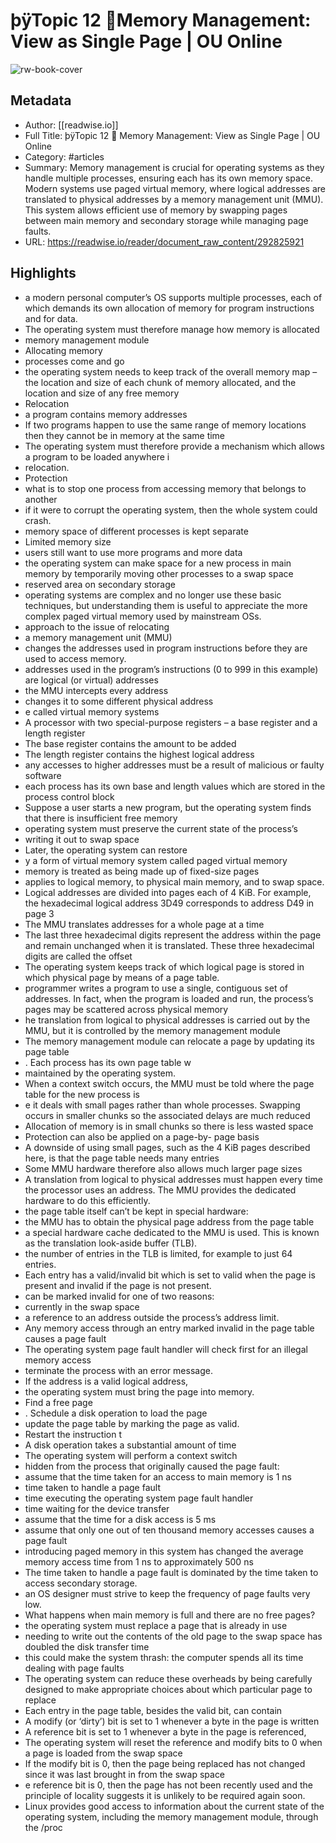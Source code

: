 # þÿTopic 12   Memory Management: View as Single Page | OU Online

![rw-book-cover](https://readwise-assets.s3.amazonaws.com/media/reader/parsed_document_assets/292825921/jSwuwvyfzhFA9YnCCkpSWBAxCDMdr1OX4TGQ3c7KLLM-cove_QTdXBkL.png)

## Metadata
- Author: [[readwise.io]]
- Full Title: þÿTopic 12   Memory Management: View as Single Page | OU Online
- Category: #articles
- Summary: Memory management is crucial for operating systems as they handle multiple processes, ensuring each has its own memory space. Modern systems use paged virtual memory, where logical addresses are translated to physical addresses by a memory management unit (MMU). This system allows efficient use of memory by swapping pages between main memory and secondary storage while managing page faults.
- URL: https://readwise.io/reader/document_raw_content/292825921

## Highlights
- a modern personal computer’s OS supports multiple processes, each of which demands its own allocation of memory for program instructions and for data.
- The operating system must therefore manage how memory is allocated
- memory management module
- Allocating memory
- processes come and go
- the operating system needs to keep track of the overall memory map – the location and size of each chunk of memory allocated, and the location and size of any free memory
- Relocation
- a program contains memory addresses
- If two programs happen to use the same range of memory locations then they cannot be in memory at the same time
- The operating system must therefore provide a mechanism which allows a program to be loaded anywhere i
- relocation.
- Protection
- what is to stop one process from accessing memory that belongs to another
- if it were to corrupt the operating system, then the whole system could crash.
- memory space of different processes is kept separate
- Limited memory size
- users still want to use more programs and more data
- the operating system can make space for a new process in main memory by temporarily moving other processes to a swap space
- reserved area on secondary storage
- operating systems are complex and no longer use these basic techniques, but understanding them is useful to appreciate the more complex paged virtual memory used by mainstream OSs.
- approach to the issue of relocating
- a memory management unit (MMU)
- changes the addresses used in program instructions before they are used to access memory.
- addresses used in the program’s instructions (0 to 999 in this example) are logical (or virtual) addresses
- the MMU intercepts every address
- changes it to some different physical address
- e called virtual memory systems
- A processor with two special-purpose registers – a base register and a length register
- The base register contains the amount to be added
- The length register contains the highest logical address
- any accesses to higher addresses must be a result of malicious or faulty software
- each process has its own base and length values which are stored in the process control block
- Suppose a user starts a new program, but the operating system finds that there is insufficient free memory
- operating system must preserve the current state of the process’s
- writing it out to swap space
- Later, the operating system can restore
- y a form of virtual memory system called paged virtual memory
- memory is treated as being made up of fixed-size pages
- applies to logical memory, to physical main memory, and to swap space.
- Logical addresses are divided into pages each of 4 KiB. For example, the hexadecimal logical address 3D49 corresponds to address D49 in page 3
- The MMU translates addresses for a whole page at a time
- The last three hexadecimal digits represent the address within the page and remain unchanged when it is translated.
  These three hexadecimal digits are called the offset
- The operating system keeps track of which logical page is stored in which physical page by means of a page table.
- programmer writes a program to use a single, contiguous set of addresses. In fact, when the program is loaded and run, the process’s pages may be scattered across physical memory
- he translation from logical to physical addresses is carried out by the MMU, but it is controlled by the memory management module
- The memory management module can relocate a page by updating its page table
- . Each process has its own page table w
- maintained by the operating system.
- When a context switch occurs, the MMU must be told where the page table for the new process is
- e it deals with small pages rather than whole processes. Swapping occurs in smaller chunks so the associated delays are much reduced
- Allocation of memory is in small chunks so there is less wasted space
- Protection can also be applied on a page-by- page basis
- A downside of using small pages, such as the 4 KiB pages described here, is that the page table needs many entries
- Some MMU hardware therefore also allows much larger page sizes
- A translation from logical to physical addresses must happen every time the processor uses an address. The MMU provides the dedicated hardware to do this efficiently.
- the page table itself can’t be kept in special hardware:
- the MMU has to obtain the physical page address from the page table
- a special hardware cache dedicated to the MMU is used. This is known as the translation look-aside buffer (TLB).
- the number of entries in the TLB is limited, for example to just 64 entries.
- Each entry has a valid/invalid bit which is set to valid when the page is present and invalid if the page is not present.
- can be marked invalid for one of two reasons:
- currently in the swap space
- a reference to an address outside the process’s address limit.
- Any memory access through an entry marked invalid in the page table causes a page fault
- The operating system page fault handler will check first for an illegal memory access
- terminate the process with an error message.
- If the address is a valid logical address,
- the operating system must bring the page into memory.
- Find a free page
- . Schedule a disk operation to load the page
- update the page table by marking the page as valid.
- Restart the instruction t
- A disk operation takes a substantial amount of time
- The operating system will perform a context switch
- hidden from the process that originally caused the page fault:
- assume that the time taken for an access to main memory is 1 ns
- time taken to handle a page fault
- time executing the operating system page fault handler
- time waiting for the device transfer
- assume that the time for a disk access is 5 ms
- assume that only one out of ten thousand memory accesses causes a page fault
- introducing paged memory in this system has changed the average memory access time from 1 ns to approximately 500 ns
- The time taken to handle a page fault is dominated by the time taken to access secondary storage.
- an OS designer must strive to keep the frequency of page faults very low.
- What happens when main memory is full and there are no free pages?
- the operating system must replace a page that is already in use
- needing to write out the contents of the old page to the swap space has doubled the disk transfer time
- this could make the system thrash: the computer spends all its time dealing with page faults
- The operating system can reduce these overheads by being carefully designed to make appropriate choices about which particular page to replace
- Each entry in the page table, besides the valid bit, can contain
- A modify (or ‘dirty’) bit is set to 1 whenever a byte in the page is written
- A reference bit is set to 1 whenever a byte in the page is referenced,
- The operating system will reset the reference and modify bits to 0 when a page is loaded from the swap space
- If the modify bit is 0, then the page being replaced has not changed since it was last brought in from the swap space
- e reference bit is 0, then the page has not been recently used and the principle of locality suggests it is unlikely to be required again soon.
- Linux provides good access to information about the current state of the operating system, including the memory management module, through the /proc
